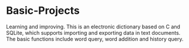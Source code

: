 # Basic-Projects
Learning and improving.
This is an electronic dictionary based on C and SQLite, which supports importing and exporting data in text documents. The basic functions include word query, word addition and history query.
